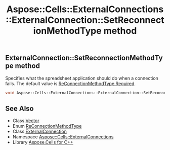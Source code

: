 ﻿---
title: Aspose::Cells::ExternalConnections::ExternalConnection::SetReconnectionMethodType method
linktitle: SetReconnectionMethodType
second_title: Aspose.Cells for C++ API Reference
description: 'Aspose::Cells::ExternalConnections::ExternalConnection::SetReconnectionMethodType method. Specifies what the spreadsheet application should do when a connection fails. The default value is ReConnectionMethodType.Required in C++.'
type: docs
weight: 2000
url: /cpp/aspose.cells.externalconnections/externalconnection/setreconnectionmethodtype/
---
## ExternalConnection::SetReconnectionMethodType method


Specifies what the spreadsheet application should do when a connection fails. The default value is [ReConnectionMethodType.Required](../../reconnectionmethodtype/).

```cpp
void Aspose::Cells::ExternalConnections::ExternalConnection::SetReconnectionMethodType(ReConnectionMethodType value)
```

## See Also

* Class [Vector](../../../aspose.cells/vector/)
* Enum [ReConnectionMethodType](../../reconnectionmethodtype/)
* Class [ExternalConnection](../)
* Namespace [Aspose::Cells::ExternalConnections](../../)
* Library [Aspose.Cells for C++](../../../)
